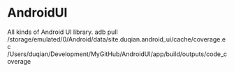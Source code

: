 # AndroidUI
All kinds of Android UI library.
adb pull /storage/emulated/0/Android/data/site.duqian.android_ui/cache/coverage.ec /Users/duqian/Development/MyGitHub/AndroidUI/app/build/outputs/code_coverage